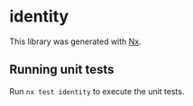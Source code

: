 # identity

This library was generated with [Nx](https://nx.dev).

## Running unit tests

Run `nx test identity` to execute the unit tests.
